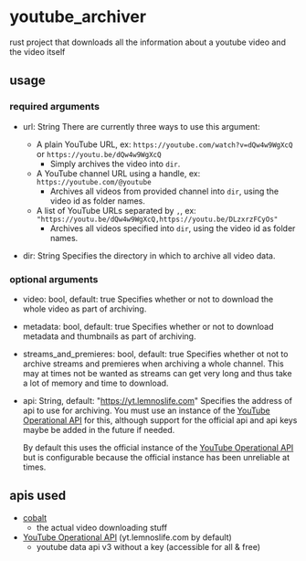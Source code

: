 # youtube_archiver

rust project that downloads all the information
about a youtube video and the video itself

## usage

### required arguments

- url: String
    There are currently three ways to use this argument:

    - A plain YouTube URL, ex: `https://youtube.com/watch?v=dQw4w9WgXcQ` or `https://youtu.be/dQw4w9WgXcQ`
        * Simply archives the video into `dir`.
    - A YouTube channel URL using a handle, ex: `https://youtube.com/@youtube`
        * Archives all videos from provided channel into `dir`, using the video id as folder names.
    - A list of YouTube URLs separated by `,`, ex: `"https://youtu.be/dQw4w9WgXcQ,https://youtu.be/DLzxrzFCyOs"`
        * Archives all videos specified into `dir`, using the video id as folder names.
- dir: String
    Specifies the directory in which to archive all video data.

### optional arguments

- video: bool, default: true
    Specifies whether or not to download the whole video as part of archiving.
- metadata: bool, default: true
    Specifies whether or not to download metadata and thumbnails as part of archiving.
- streams_and_premieres: bool, default: true
    Specifies whether ot not to archive streams and premieres when archiving a whole channel.
    This may at times not be wanted as streams can get very long and thus take a lot of memory and time to download.
- api: String, default: "https://yt.lemnoslife.com"
    Specifies the address of api to use for archiving.
    You must use an instance of the [YouTube Operational API](https://github.com/Benjamin-Loison/YouTube-operational-API) for this,
    although support for the official api and api keys maybe be added in the future if needed.

    By default this uses the official instance of the [YouTube Operational API](https://github.com/Benjamin-Loison/YouTube-operational-API)
    but is configurable because the official instance has been unreliable at times.

## apis used

- [cobalt](https://github.com/imputnet/cobalt)
    * the actual video downloading stuff
- [YouTube Operational API](https://github.com/Benjamin-Loison/YouTube-operational-API) (yt.lemnoslife.com by default)
    * youtube data api v3 without a key (accessible for all & free)
